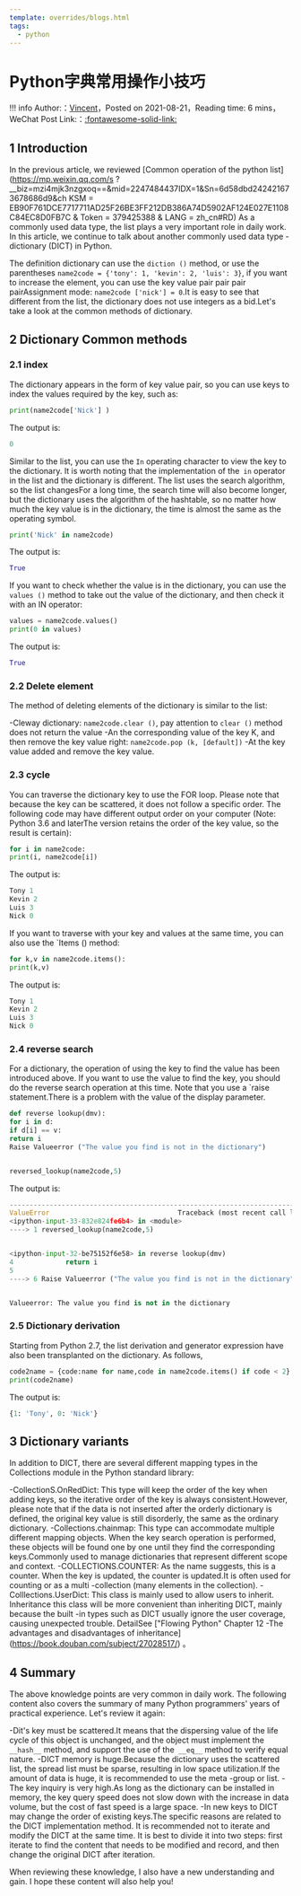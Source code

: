 ```yaml
---
template: overrides/blogs.html
tags:
  - python
---
```


# Python字典常用操作小技巧

!!! info
    Author:：[Vincent](https://github.com/Realvincentyuan)，Posted on 2021-08-21，Reading time: 6 mins，WeChat Post Link:：[:fontawesome-solid-link:](https://mp.weixin.qq.com/s?__biz=MzI4Mjk3NzgxOQ==&mid=2247484449&idx=1&sn=227c9fd7dfa3baacbfeb877570450a52&chksm=eb90f755dce77e4305d6b352e8d4d828edc10456edd92e5d77010ba316582ce9fdd8f2e715af&token=874200166&lang=zh_CN#rd)

## 1 Introduction


In the previous article, we reviewed
[Common operation of the python list] (https://mp.weixin.qq.com/s ?__biz=mzi4mjk3nzgxoq==&mid=2247484437IDX=1&Sn=6d58dbd242421673678686d9&ch KSM = EB90F761DCE7717711AD25F26BE3FF212DB386A74D5902AF124E027E1108C84EC8D0FB7C & Token = 379425388 & LANG = zh_cn#RD)
As a commonly used data type, the list plays a very important role in daily work. In this article, we continue to talk about another commonly used data type -dictionary (DICT) in Python.


The definition dictionary can use the `diction ()` method, or use the parentheses `name2code = {'tony': 1, 'kevin': 2, 'luis': 3}`, if you want to increase the element, you can use the key value pair pair pair pairAssignment mode: `name2code ['nick'] = 0`.It is easy to see that different from the list, the dictionary does not use integers as a bid.Let's take a look at the common methods of dictionary.


## 2 Dictionary Common methods


### 2.1 index


The dictionary appears in the form of key value pair, so you can use keys to index the values required by the key, such as:


```python
print(name2code['Nick'] )
```


The output is:


```python
0
```


Similar to the list, you can use the `In` operating character to view the key to the dictionary. It is worth noting that the implementation of the` in` operator in the list and the dictionary is different. The list uses the search algorithm, so the list changesFor a long time, the search time will also become longer, but the dictionary uses the algorithm of the hashtable, so no matter how much the key value is in the dictionary, the time is almost the same as the operating symbol.


```python
print('Nick' in name2code)
```


The output is:


```python
True
```


If you want to check whether the value is in the dictionary, you can use the `values ()` method to take out the value of the dictionary, and then check it with an IN operator:


```python
values = name2code.values()
print(0 in values)
```


The output is:


```python
True
```


### 2.2 Delete element


The method of deleting elements of the dictionary is similar to the list:


-Cleway dictionary: `name2code.clear ()`, pay attention to `clear ()` method does not return the value
-An the corresponding value of the key K, and then remove the key value right: `name2code.pop (k, [default])`
-At the key value added and remove the key value.


### 2.3 cycle


You can traverse the dictionary key to use the FOR loop. Please note that because the key can be scattered, it does not follow a specific order. The following code may have different output order on your computer (Note: Python 3.6 and laterThe version retains the order of the key value, so the result is certain):


```python
for i in name2code:
print(i, name2code[i])
```


The output is:


```python
Tony 1
Kevin 2
Luis 3
Nick 0
```


If you want to traverse with your key and values at the same time, you can also use the `Items () method:


```python
for k,v in name2code.items():
print(k,v)
```


The output is:


```python
Tony 1
Kevin 2
Luis 3
Nick 0
```


### 2.4 reverse search


For a dictionary, the operation of using the key to find the value has been introduced above. If you want to use the value to find the key, you should do the reverse search operation at this time. Note that you use a `raise statement.There is a problem with the value of the display parameter.


```python
def reverse lookup(dmv):
for i in d:
if d[i] == v:
return i
Raise Valueerror ("The value you find is not in the dictionary")


reversed_lookup(name2code,5)
```


The output is:


```python
---------------------------------------------------------------------------
ValueError                                Traceback (most recent call last)
<ipython-input-33-832e824fe6b4> in <module>
----> 1 reversed_lookup(name2code,5)


<ipython-input-32-be75152f6e58> in reverse lookup(dmv)
4             return i
5
----> 6 Raise Valueerror ("The value you find is not in the dictionary")


Valueerror: The value you find is not in the dictionary
```


### 2.5 Dictionary derivation


Starting from Python 2.7, the list derivation and generator expression have also been transplanted on the dictionary. As follows,


```python
code2name = {code:name for name,code in name2code.items() if code < 2}
print(code2name)
```


The output is:


```python
{1: 'Tony', 0: 'Nick'}
```


## 3 Dictionary variants


In addition to DICT, there are several different mapping types in the Collections module in the Python standard library:


-CollectionS.OnRedDict: This type will keep the order of the key when adding keys, so the iterative order of the key is always consistent.However, please note that if the data is not inserted after the orderly dictionary is defined, the original key value is still disorderly, the same as the ordinary dictionary.
-Collections.chainmap: This type can accommodate multiple different mapping objects. When the key search operation is performed, these objects will be found one by one until they find the corresponding keys.Commonly used to manage dictionaries that represent different scope and context.
-COLLECTIONS.COUNTER: As the name suggests, this is a counter. When the key is updated, the counter is updated.It is often used for counting or as a multi -collection (many elements in the collection).
-Colllections.UserDict: This class is mainly used to allow users to inherit. Inheritance this class will be more convenient than inheriting DICT, mainly because the built -in types such as DICT usually ignore the user coverage, causing unexpected trouble. DetailSee
["Flowing Python" Chapter 12 -The advantages and disadvantages of inheritance] (https://book.douban.com/subject/27028517/)
。


## 4 Summary


The above knowledge points are very common in daily work. The following content also covers the summary of many Python programmers' years of practical experience. Let's review it again:


-Dit's key must be scattered.It means that the dispersing value of the life cycle of this object is unchanged, and the object must implement the `__hash__` method, and support the use of the` __eq__` method to verify equal nature.
-DICT memory is huge.Because the dictionary uses the scattered list, the spread list must be sparse, resulting in low space utilization.If the amount of data is huge, it is recommended to use the meta -group or list.
-The key inquiry is very high.As long as the dictionary can be installed in memory, the key query speed does not slow down with the increase in data volume, but the cost of fast speed is a large space.
-In new keys to DICT may change the order of existing keys.The specific reasons are related to the DICT implementation method. It is recommended not to iterate and modify the DICT at the same time. It is best to divide it into two steps: first iterate to find the content that needs to be modified and record, and then change the original DICT after iteration.


When reviewing these knowledge, I also have a new understanding and gain. I hope these content will also help you!